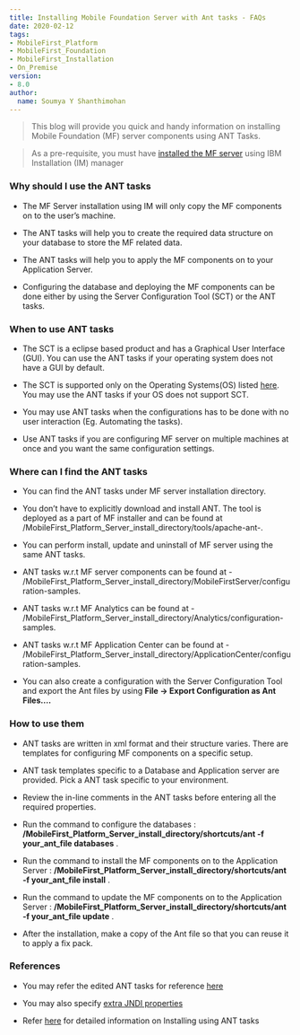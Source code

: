 ```yaml
---
title: Installing Mobile Foundation Server with Ant tasks - FAQs
date: 2020-02-12
tags:
- MobileFirst_Platform
- MobileFirst_Foundation
- MobileFirst_Installation
- On_Premise
version:
- 8.0
author:
  name: Soumya Y Shanthimohan
---
```


> This blog will provide you quick and handy information on installing Mobile Foundation (MF) server components using ANT Tasks. 

> As a pre-requisite, you must have [installed the MF server](https://mobilefirstplatform.ibmcloud.com/blog/2020/01/21/ibm-mobile-foundation-server-installation-and-configuration/#mf-server-installation-using-installation-manager) using IBM Installation (IM) manager


### Why should I use the ANT tasks

- The MF Server installation using IM will only copy the MF components on to the user’s machine. 

- The ANT tasks will help you to create the required data structure on your database to store the MF related data.

- The ANT tasks will help you to apply the MF components on to your Application Server.

- Configuring the database and deploying the MF components can be done either by using the Server Configuration Tool (SCT) or the ANT tasks.


### When to use ANT tasks

- The SCT is a eclipse based product and has a Graphical User Interface (GUI). You can use the ANT tasks if your operating system does not have a GUI by default.

- The SCT is supported only on the Operating Systems(OS) listed [here](https://mobilefirstplatform.ibmcloud.com/tutorials/ru/foundation/8.0/installation-configuration/production/prod-env/appserver/#supported-operating-systems). You may use the ANT tasks if your OS does not support SCT.

- You may use ANT tasks when the configurations has to be done with no user interaction (Eg. Automating the tasks).

- Use ANT tasks if you are configuring MF server on multiple machines at once and you want the same configuration settings.


### Where can I find the ANT tasks

- You can find the ANT tasks under MF server installation directory.

- You don’t have to explicitly download and install ANT. The tool is deployed as a part of MF installer and can be found at /MobileFirst_Platform_Server_install_directory/tools/apache-ant-<version-num>.

- You can perform install, update and uninstall of MF server using the same ANT tasks.

- ANT tasks w.r.t MF server components can be found at - /MobileFirst_Platform_Server_install_directory/MobileFirstServer/configuration-samples.

- ANT tasks w.r.t MF Analytics can be found at - /MobileFirst_Platform_Server_install_directory/Analytics/configuration-samples.

- ANT tasks w.r.t MF Application Center can be found at - /MobileFirst_Platform_Server_install_directory/ApplicationCenter/configuration-samples.

- You can also create a configuration with the Server Configuration Tool and export the Ant files by using **File → Export Configuration as Ant Files….** 


### How to use them

- ANT tasks are written in xml format and their structure varies. There are templates for configuring MF components on a specific setup.

- ANT task templates specific to a Database and Application server are provided. Pick a ANT task specific to your environment. 

- Review the in-line comments in the ANT tasks before entering all the required properties.

- Run the command to configure the databases : **/MobileFirst_Platform_Server_install_directory/shortcuts/ant -f your_ant_file databases** .

- Run the command to install the MF components on to the Application Server : **/MobileFirst_Platform_Server_install_directory/shortcuts/ant -f your_ant_file install** . 

- Run the command to update the MF components on to the Application Server : **/MobileFirst_Platform_Server_install_directory/shortcuts/ant -f your_ant_file update** . 

- After the installation, make a copy of the Ant file so that you can reuse it to apply a fix pack.


### References 

- You may refer the edited ANT tasks for reference [here](https://github.com/soshanth/SampleANT)

- You may also specify [extra JNDI properties](http://mobilefirstplatform.ibmcloud.com/tutorials/en/foundation/8.0/installation-configuration/production/prod-env/appserver/#specify-extra-jndi-properties)

- Refer [here](https://mobilefirstplatform.ibmcloud.com/tutorials/ru/foundation/8.0/installation-configuration/production/prod-env/appserver/#installing-with-ant-tasks) for detailed information on Installing using ANT tasks




